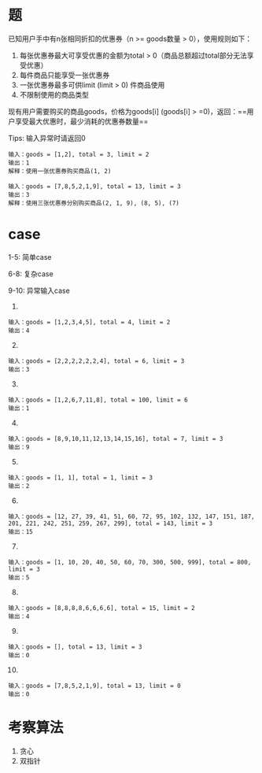 # 题

 已知用户手中有n张相同折扣的优惠券（n >=  goods数量 > 0），使用规则如下：

1. 每张优惠券最大可享受优惠的金额为total > 0（商品总额超过total部分无法享受优惠）
2. 每件商品只能享受一张优惠券
3. 一张优惠券最多可供limit (limit > 0) 件商品使用
4. 不限制使用的商品类型

现有用户需要购买的商品goods，价格为goods[i] (goods[i] > =0)，返回：==用户享受最大优惠时，最少消耗的优惠券数量==

Tips: 输入异常时请返回0

```
输入：goods = [1,2], total = 3, limit = 2
输出：1
解释：使用一张优惠券购买商品(1, 2)
```

```
输入：goods = [7,8,5,2,1,9], total = 13, limit = 3
输出：3
解释：使用三张优惠券分别购买商品(2, 1, 9), (8, 5), (7)
```

# case

1-5: 简单case

6-8: 复杂case

9-10: 异常输入case

1. 

```
输入：goods = [1,2,3,4,5], total = 4, limit = 2
输出：4
```

2. 

```
输入：goods = [2,2,2,2,2,2,4], total = 6, limit = 3
输出：3
```

3. 

```
输入：goods = [1,2,6,7,11,8], total = 100, limit = 6
输出：1
```

4. 

```
输入：goods = [8,9,10,11,12,13,14,15,16], total = 7, limit = 3
输出：9
```

5. 

```
输入：goods = [1, 1], total = 1, limit = 3
输出：2
```

6. 

```
输入：goods = [12, 27, 39, 41, 51, 60, 72, 95, 102, 132, 147, 151, 187, 201, 221, 242, 251, 259, 267, 299], total = 143, limit = 3
输出：15
```

7. 

```
输入：goods = [1, 10, 20, 40, 50, 60, 70, 300, 500, 999], total = 800, limit = 3
输出：5
```

8. 

```
输入：goods = [8,8,8,8,6,6,6,6], total = 15, limit = 2
输出：4
```

9. 

```
输入：goods = [], total = 13, limit = 3
输出：0
```

10. 

```
输入：goods = [7,8,5,2,1,9], total = 13, limit = 0
输出：0
```



# 考察算法

1. 贪心
2. 双指针

